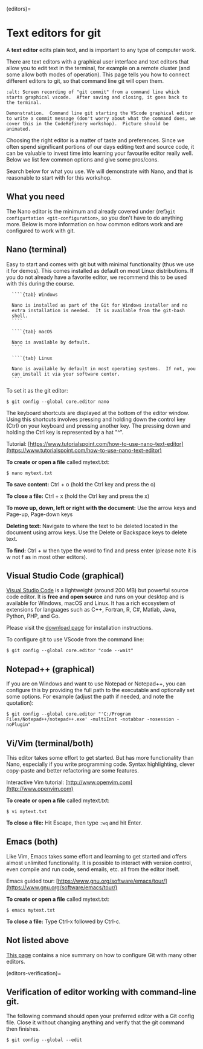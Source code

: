 (editors)=

# Text editors for git

A **text editor** edits plain text, and is important to any type of
computer work.

There are text editors with a graphical user interface and text
editors that allow you to edit text in the terminal, for example on a
remote cluster (and some allow both modes of operation).  This page
tells you how to connect different editors to git, so that command
line git will open them.

```{figure} img/git-invoke-editor.mkv
:alt: Screen recording of "git commit" from a command line which starts graphical vscode.  After saving and closing, it goes back to the terminal.

Demonstration.  Command line git starting the VScode graphical editor
to write a commit message (don't worry about what the command does, we
cover this in the CodeRefinery workshop).  Picture should be
animated.
```

Choosing the right editor is a matter of taste and preferences. Since we often
spend significant portions of our days editing text and source code, it can be
valuable to invest time into learning your favourite editor really well. Below
we list few common options and give some pros/cons.

Search below for what you use.  We will demonstrate with Nano, and
that is reasonable to start with for this workshop.



## What you need

The Nano editor is the minimum and already covered under {ref}`git
configurtation <git-configuration>`, so you don't have to do anything
more.  Below is more information on how common editors work and are
configured to work with git.


## Nano (terminal)

Easy to start and comes with git but with minimal functionality (thus
we use it for demos). This comes installed as default
on most Linux distributions.  If you do not already have a favorite editor, we
recommend this to be used with this during the course.

`````{tabs}
  ````{tab} Windows

  Nano is installed as part of the Git for Windows installer and no
  extra installation is needed.  It is available from the git-bash
  shell.
  ````

  ````{tab} macOS

  Nano is available by default.
  ````

  ````{tab} Linux

  Nano is available by default in most operating systems.  If not, you
  can install it via your software center.
  ````
`````

To set it as the git editor:

```console
$ git config --global core.editor nano
```


The keyboard shortcuts are displayed at the bottom of the editor window. Using
this shortcuts involves pressing and holding down the control key (Ctrl) on
your keyboard and pressing another key. The pressing down and holding the Ctrl
key is represented by a hat "^".

Tutorial: [https://www.tutorialspoint.com/how-to-use-nano-text-editor](https://www.tutorialspoint.com/how-to-use-nano-text-editor)


**To create or open a file** called mytext.txt:
```console
$ nano mytext.txt
```

**To save content:**
Ctrl + o (hold the Ctrl key and press the o)


**To close a file:**
Ctrl + x (hold the Ctrl key and press the x)


**To move up, down, left or right with the document:**
Use the arrow keys and Page-up, Page-down keys


**Deleting text:**
Navigate to where the text to be deleted located in the document using arrow
keys. Use the Delete or Backspace keys to delete text.


**To find:**
Ctrl + w then type the word to find and press enter (please note it is w not f as in most other editors).


## Visual Studio Code (graphical)

[Visual Studio Code](https://code.visualstudio.com)
is a lightweight (around 200 MB) but powerful source code
editor. It is **free and open source** and runs on your desktop and is
available for Windows, macOS and Linux.  It has a rich ecosystem of extensions
for languages such as C++, Fortran, R, C#, Matlab, Java, Python, PHP, and Go.

Please visit the [download page](https://code.visualstudio.com/Download) for installation instructions.

To configure git to use VScode from the command line:

```console
$ git config --global core.editor "code --wait"
```



## Notepad++ (graphical)

If you are on Windows and want to use Notepad or Notepad++, you can
configure this by providing the full path to the executable and optionally set
some options. For example (adjust the path if needed, and note the quotation):
```console
$ git config --global core.editor "'C:/Program Files/Notepad++/notepad++.exe' -multiInst -notabbar -nosession -noPlugin"
```



## Vi/Vim (terminal/both)

This editor takes some effort to get started. But has more functionality
than Nano, especially if you write programming code. Syntax highlighting,
clever copy-paste and better refactoring are some features.

Interactive Vim tutorial: [http://www.openvim.com](http://www.openvim.com)


**To create or open a file** called mytext.txt:
```console
$ vi mytext.txt
```

**To close a file:**
Hit Escape, then type `:wq` and hit Enter.



## Emacs (both)

Like Vim, Emacs takes some effort and learning to get started and offers almost unlimited
functionality. It is possible to interact with version control, even compile and run code,
send emails, etc. all from the editor itself.

Emacs guided tour: [https://www.gnu.org/software/emacs/tour/](https://www.gnu.org/software/emacs/tour/)

**To create or open a file** called mytext.txt:
```console
$ emacs mytext.txt
```

**To close a file:**
Type Ctrl-x followed by Ctrl-c.



## Not listed above

[This page](https://swcarpentry.github.io/git-novice/02-setup/index.html)
contains a nice summary on how to configure Git with many other editors.



(editors-verification)=
## Verification of editor working with command-line git.

The following command should open your preferred editor with a Git
config file.  Close it without changing anything and verify that the
git command then finishes.

```console
$ git config --global --edit
```
